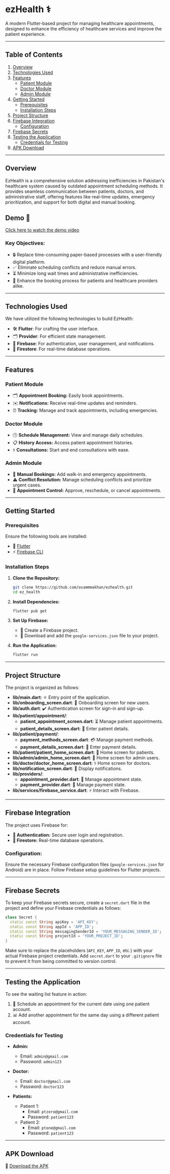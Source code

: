 # ezHealth ⚕️

A modern Flutter-based project for managing healthcare appointments, designed to enhance the efficiency of healthcare services and improve the patient experience.

---

## Table of Contents

1. [Overview](#overview)
2. [Technologies Used](#technologies-used)
3. [Features](#features)
   - [Patient Module](#patient-module)
   - [Doctor Module](#doctor-module)
   - [Admin Module](#admin-module)
4. [Getting Started](#getting-started)
   - [Prerequisites](#prerequisites)
   - [Installation Steps](#installation-steps)
5. [Project Structure](#project-structure)
6. [Firebase Integration](#firebase-integration)
   - [Configuration](#configuration)
7. [Firebase Secrets](#firebase-secrets)
8. [Testing the Application](#testing-the-application)
   - [Credentials for Testing](#credentials-for-testing)
9. [APK Download](#apk-download)

---

## Overview

EzHealth is a comprehensive solution addressing inefficiencies in Pakistan's healthcare system caused by outdated appointment scheduling methods. It provides seamless communication between patients, doctors, and administrative staff, offering features like real-time updates, emergency prioritization, and support for both digital and manual booking.

## Demo 🎥

[Click here to watch the demo video](lib/assets/ezHealth%20Demo.mp4)

### Key Objectives:
- 🔒 Replace time-consuming paper-based processes with a user-friendly digital platform.
- ✅ Eliminate scheduling conflicts and reduce manual errors.
- ⏳ Minimize long wait times and administrative inefficiencies.
- 📄 Enhance the booking process for patients and healthcare providers alike.

---

## Technologies Used

We have utilized the following technologies to build EzHealth:
- 🛠 **Flutter**: For crafting the user interface.
- 🗂 **Provider**: For efficient state management.
- 🔐 **Firebase**: For authentication, user management, and notifications.
- 📆 **Firestore**: For real-time database operations.

---

## Features

### Patient Module
- 🗂 **Appointment Booking:** Easily book appointments.
- ✉️ **Notifications:** Receive real-time updates and reminders.
- ⏰ **Tracking:** Manage and track appointments, including emergencies.

### Doctor Module
- 🕒 **Schedule Management:** View and manage daily schedules.
- 📋 **History Access:** Access patient appointment histories.
- ⚕️ **Consultations:** Start and end consultations with ease.

### Admin Module
- 🛒 **Manual Bookings:** Add walk-in and emergency appointments.
- ⚠️ **Conflict Resolution:** Manage scheduling conflicts and prioritize urgent cases.
- 🔄 **Appointment Control:** Approve, reschedule, or cancel appointments.

---

## Getting Started

### Prerequisites

Ensure the following tools are installed:
- 🔄 [Flutter](https://flutter.dev/docs/get-started/install)
- ⚡️ [Firebase CLI](https://firebase.google.com/docs/cli)

### Installation Steps

1. **Clone the Repository:**
    ```bash
    git clone https://github.com/osammmakhan/ezhealth.git
    cd ez_health
    ```

2. **Install Dependencies:**
    ```bash
    flutter pub get
    ```

3. **Set Up Firebase:**
    - 🔧 Create a Firebase project.
    - 🔐 Download and add the `google-services.json` file to your project.

4. **Run the Application:**
    ```bash
    flutter run
    ```

---

## Project Structure

The project is organized as follows:

- **lib/main.dart**: ⚛️ Entry point of the application.
- **lib/onboarding_screen.dart**: 📖 Onboarding screen for new users.
- **lib/auth.dart**: ✔️ Authentication screen for sign-in and sign-up.
- **lib/patient/appointment/**:
  - **patient_appointment_screen.dart**: ⏳ Manage patient appointments.
  - **patient_details_screen.dart**: 🔐 Enter patient details.
- **lib/patient/payment/**:
  - **payment_methods_screen.dart**: 💳 Manage payment methods.
  - **payment_details_screen.dart**: 📝 Enter payment details.
- **lib/patient/patient_home_screen.dart**: 🏥 Home screen for patients.
- **lib/admin/admin_home_screen.dart**: 🏢 Home screen for admin users.
- **lib/doctor/doctor_home_screen.dart**: ⚕️ Home screen for doctors.
- **lib/notification_screen.dart**: 📢 Display notifications.
- **lib/providers/**:
  - **appointment_provider.dart**: 📆 Manage appointment state.
  - **payment_provider.dart**: 💸 Manage payment state.
- **lib/services/firebase_service.dart**: ⚡️ Interact with Firebase.

---

## Firebase Integration

The project uses Firebase for:
- **🔐 Authentication:** Secure user login and registration.
- **📆 Firestore:** Real-time database operations.

### Configuration:
Ensure the necessary Firebase configuration files (`google-services.json` for Android) are in place. Follow Firebase setup guidelines for Flutter projects.

---

## Firebase Secrets

To keep your Firebase secrets secure, create a `secret.dart` file in the project and define your Firebase credentials as follows:

```dart
class Secret {
  static const String apiKey = 'API_KEY';
  static const String appId = 'APP_ID';
  static const String messagingSenderId = 'YOUR_MESSAGING_SENDER_ID';
  static const String projectId = 'YOUR_PROJECT_ID';
}
```

Make sure to replace the placeholders (`API_KEY`, `APP_ID`, etc.) with your actual Firebase project credentials. Add `secret.dart` to your `.gitignore` file to prevent it from being committed to version control.

---

## Testing the Application

To see the waiting list feature in action:
1. 📅 Schedule an appointment for the current date using one patient account.
2. 📊 Add another appointment for the same day using a different patient account.

### Credentials for Testing

- **Admin:**
  - Email: `admin@gmail.com`
  - Password: `admin123`

- **Doctor:**
  - Email: `doctor@gmail.com`
  - Password: `doctor123`

- **Patients:**
  - Patient 1:
    - Email: `ptzero@gmail.com`
    - Password: `patient123`
  - Patient 2:
    - Email: `ptone@gmail.com`
    - Password: `patient123`

---

## APK Download

🔄 [Download the APK](https://drive.google.com/file/d/1-Gb9WXl4rBJh1LnxRNard5GzfybGOpmV/view?usp=sharing)
